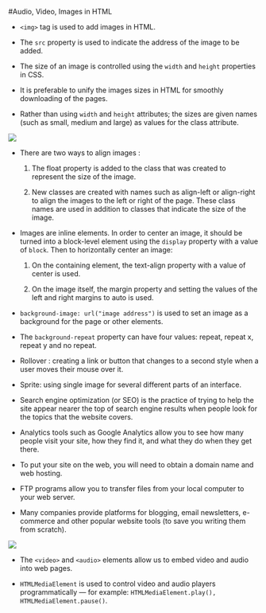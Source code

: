  #Audio, Video, Images in HTML

-  `<img>` tag is used to add images in HTML.

- The `src` property is used to indicate the address of the image to be added.

- The size of an image is controlled using the `width` and `height` properties in CSS.

- It is preferable to unify the images sizes in HTML for smoothly downloading of the pages.

- Rather than using `width` and `height` attributes; the sizes are given names (such as small, medium and large) as values for the class attribute.

![](https://thumbs.dreamstime.com/b/cute-happy-funny-coffee-small-medium-large-cups-isolated-white-background-vector-cartoon-character-hand-drawn-style-194504461.jpg)

- There are two ways to align images : 

   1. The float property is added to the class that was created to represent the size of the image. 

   2. New classes are created with names such as align-left or align-right to align the images to the left or right of the page. These class names are used in addition to classes that indicate the size of the image.

- Images are inline elements. In order to center an image, it should be turned into a block-level element using the `display` property with a value of `block`. Then to horizontally center an image:

   1.  On the containing element, the text-align property with a value of center is used.

   2.  On the image itself, the margin property and setting the values of the left and right margins to auto is used.

- `background-image: url("image address")` is used to set an image as a background for the page or other elements.

- The `background-repeat` property can have four values: repeat, repeat x, repeat y and no repeat. 

- Rollover : creating a link or button that changes to a second style when a user moves their mouse over it.

- Sprite: using single image for several different parts of an interface.

- Search engine optimization (or SEO) is the practice of trying to help the site appear nearer the top of search engine results
when people look for the topics that the website covers.

-  Analytics tools such as Google Analytics allow you to see how many people visit your site, how they find it, and what they do when they get there.

- To put your site on the web, you will need to obtain a domain name and web hosting.

- FTP programs allow you to transfer files from your local computer to your web server.

- Many companies provide platforms for blogging, email newsletters, e-commerce and other popular website tools (to save you writing them from scratch).

![](https://www.oberlo.com/media/1603954182-seo-article-header.png?fit=max&fm=jpg&w=1824)

- The `<video>` and `<audio>` elements allow us to embed video and audio into web pages.

- `HTMLMediaElement` is used to control video and audio players programmatically — for example: `HTMLMediaElement.play(), HTMLMediaElement.pause()`.





